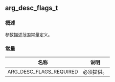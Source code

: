 ## arg\_desc\_flags\_t
### 概述
参数描述范围常量定义。
### 常量
<p id="arg_desc_flags_t_consts">

| 名称 | 说明 | 
| -------- | ------- | 
| ARG\_DESC\_FLAGS\_REQUIRED | 必须提供。 |
